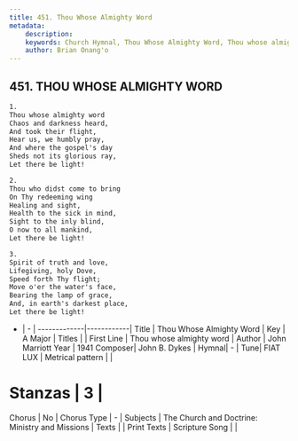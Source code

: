 ```yaml
---
title: 451. Thou Whose Almighty Word
metadata:
    description: 
    keywords: Church Hymnal, Thou Whose Almighty Word, Thou whose almighty word , 
    author: Brian Onang'o
---
```



## 451. THOU WHOSE ALMIGHTY WORD

```txt
1.
Thou whose almighty word 
Chaos and darkness heard, 
And took their flight, 
Hear us, we humbly pray, 
And where the gospel's day 
Sheds not its glorious ray, 
Let there be light! 

2.
Thou who didst come to bring 
On Thy redeeming wing 
Healing and sight, 
Health to the sick in mind, 
Sight to the inly blind, 
O now to all mankind, 
Let there be light! 

3.
Spirit of truth and love, 
Lifegiving, holy Dove, 
Speed forth Thy flight; 
Move o'er the water's face, 
Bearing the lamp of grace, 
And, in earth's darkest place, 
Let there be light!
```

- |   -  |
-------------|------------|
Title | Thou Whose Almighty Word |
Key | A Major |
Titles |  |
First Line | Thou whose almighty word  |
Author | John Marriott
Year | 1941
Composer| John B. Dykes |
Hymnal|  - |
Tune| FIAT LUX |
Metrical pattern | |
# Stanzas | 3 |
Chorus | No |
Chorus Type | - |
Subjects | The Church and Doctrine: Ministry and Missions |
Texts |  |
Print Texts | 
Scripture Song |  |
  
